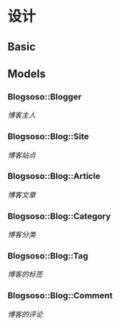 # 设计

## Basic

## Models

### Blogsoso::Blogger

  *博客主人*

### Blogsoso::Blog::Site

  *博客站点*

### Blogsoso::Blog::Article

  *博客文章*

### Blogsoso::Blog::Category

  *博客分类*

### Blogsoso::Blog::Tag

  *博客的标签*

### Blogsoso::Blog::Comment

  *博客的评论*

